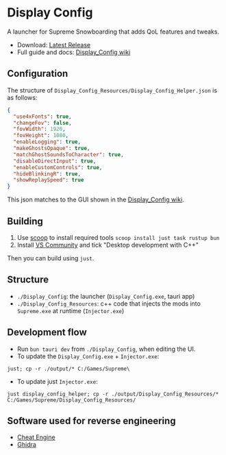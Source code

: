 # Display Config

A launcher for Supreme Snowboarding that adds QoL features and tweaks.

- Download: [Latest Release][display-config-release]
- Full guide and docs: [Display_Config wiki][display-config-docs]


[display-config-release]: https://github.com/domsleee/SS-Dat-Info/releases/latest
[display-config-docs]: https://github.com/domsleee/SS-Dat-Info/wiki/Display_Config

## Configuration

The structure of `Display_Config_Resources/Display_Config_Helper.json` is as follows:

```json
{
  "use4xFonts": true,
  "changeFov": false,
  "fovWidth": 1920,
  "fovHeight": 1080,
  "enableLogging": true,
  "makeGhostsOpaque": true,
  "matchGhostSoundsToCharacter": true,
  "disableDirectInput": true,
  "enableCustomControls": true,
  "hideBlinkingR": true,
  "showReplaySpeed": true
}
```
This json matches to the GUI shown in the [Display_Config wiki][display-config-docs].

## Building

1. Use [scoop](https://scoop.sh/) to install required tools `scoop install just task rustup bun`
2. Install [VS Community](https://visualstudio.microsoft.com/vs/community/) and tick "Desktop development with C++"

Then you can build using `just`.

## Structure

* `./Display_Config`: the launcher (`Display_Config.exe`, tauri app)
* `./Display_Config_Resources`: c++ code that injects the mods into `Supreme.exe` at runtime (`Injector.exe`)

## Development flow

* Run `bun tauri dev` from `./Display_Config`, when editing the UI.
* To update the `Display_Config.exe` + `Injector.exe`:
```shell
just; cp -r ./output/* C:/Games/Supreme\
```
* To update just `Injector.exe`:
```shell
just display_config_helper; cp -r ./output/Display_Config_Resources/* C:/Games/Supreme/Display_Config_Resources/
```

## Software used for reverse engineering
* [Cheat Engine](https://www.cheatengine.org/)
* [Ghidra](https://ghidra-sre.org/)

